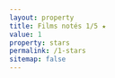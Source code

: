 ```yaml
---
layout: property
title: Films notés 1/5 ★
value: 1
property: stars
permalink: /1-stars
sitemap: false
---
```

